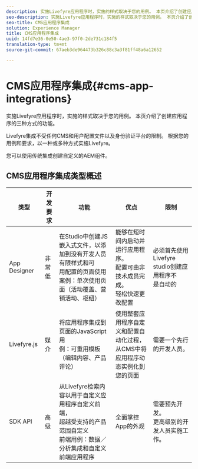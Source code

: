 ```yaml
---
description: 实施Livefyre应用程序时，实施的样式取决于您的用例。 本页介绍了创建应用程序的三种方式的功能。
seo-description: 实施Livefyre应用程序时，实施的样式取决于您的用例。 本页介绍了创建应用程序的三种方式的功能。
seo-title: CMS应用程序集成
solution: Experience Manager
title: CMS应用程序集成
uuid: 14fd7e36-0e50-4ae3-97f0-2de731c184f5
translation-type: tm+mt
source-git-commit: 67aeb3de964473b326c88c3a3f81ff48a6a12652

---
```



# CMS应用程序集成{#cms-app-integrations}

实施Livefyre应用程序时，实施的样式取决于您的用例。 本页介绍了创建应用程序的三种方式的功能。

Livefyre集成不受任何CMS和用户配置文件以及身份验证平台的限制。 根据您的用例和要求，以一种或多种方式实施Livefyre。

您可以使用传统集成创建自定义的AEM组件。

## CMS应用程序集成类型概述

| 类型 | 开发要求 | 功能 | 优点 | 限制 |
|--- |--- |--- |--- |--- |
| App Designer | 非常低 | 在Studio中创建JS嵌入式文件，以添加到没有开发人员有限样式和可 <br>用配置的页面使用 </br>案例：单次使用页面（活动覆盖、营销活动、枢纽） | 能够在短时间内启动并运行应用程序。 <br>配置可由非技术成员完成。 <br>轻松快速更改配置 | 必须首先使用Livefyre studio创建应用程序不 <br>是自动的 |
| Livefyre.js | 媒介 | 将应用程序集成到页面的JavaScript用 <br>例：可重用模板（编辑内容、产品评论） | 使用整套应用程序自定义和配置自 <br>动化过程，从CMS中将应用程序动态实例化到您的页面 | 需要一个先行的开发人员。 |
| SDK API | 高级 | 从Livefyre检索内容以用于自定义应用程序自定义前端， <br>超越受支持的产品范围自定义 <br>前端用例：数据／分析集成和自定义前端应用程序 | 全面掌控App的外观 | 需要预先开发。 <br>更高级别的开发人员实施工作。 |
